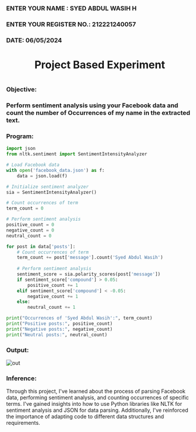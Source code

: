 <H3>ENTER YOUR NAME : SYED ABDUL WASIH H</H3>
<H3>ENTER YOUR REGISTER NO.: 212221240057</H3>
<H3>DATE: 06/05/2024</H3>
<H1 Align="center">Project Based Experiment<H1>
<H3>Objective:<H3>
Perform sentiment analysis using your Facebook data and count the number of Occurrences of my name in the extracted text.
<H3>Program:</H3>

~~~py
import json
from nltk.sentiment import SentimentIntensityAnalyzer

# Load Facebook data
with open('facebook_data.json') as f:
    data = json.load(f)

# Initialize sentiment analyzer
sia = SentimentIntensityAnalyzer()

# Count occurrences of term
term_count = 0

# Perform sentiment analysis
positive_count = 0
negative_count = 0
neutral_count = 0

for post in data['posts']:
    # Count occurrences of term
    term_count += post['message'].count('Syed Abdul Wasih')
    
    # Perform sentiment analysis
    sentiment_score = sia.polarity_scores(post['message'])
    if sentiment_score['compound'] > 0.05:
        positive_count += 1
    elif sentiment_score['compound'] < -0.05:
        negative_count += 1
    else:
        neutral_count += 1

print("Occurrences of 'Syed Abdul Wasih':", term_count)
print("Positive posts:", positive_count)
print("Negative posts:", negative_count)
print("Neutral posts:", neutral_count)
~~~

<H3>Output:</H3>

![out](https://github.com/abdulwasih2003/Project-Based-Experiment-AAI/assets/91781810/29cd1f8c-65fa-4bd7-aabd-d545209a5f33)

<H3>Inference:</H3>

Through this project, I've learned about the process of parsing Facebook data, performing sentiment analysis, and counting occurrences of specific terms. I've gained insights into how to use Python libraries like NLTK for sentiment analysis and JSON for data parsing. Additionally, I've reinforced the importance of adapting code to different data structures and requirements.
